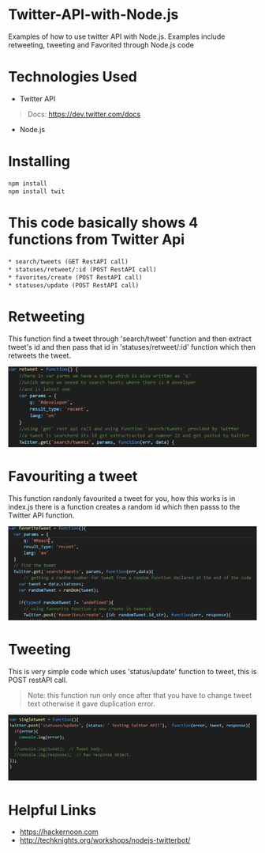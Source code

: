 # Twitter-API-with-Node.js
Examples of how to use twitter API with Node.js. Examples include retweeting, tweeting and Favorited through Node.js code 


# Technologies Used

* Twitter API
> Docs: https://dev.twitter.com/docs
* Node.js
# Installing
```
npm install 
npm install twit
```

# This code basically shows 4 functions from Twitter Api
```
* search/tweets (GET RestAPI call)
* statuses/retweet/:id (POST RestAPI call)
* favorites/create (POST RestAPI call)
* statuses/update (POST RestAPI call)
```
# Retweeting
This function find a tweet  through 'search/tweet' function and then extract tweet's id and then pass that  id in 'statuses/retweet/:id'
function which then retweets the tweet.

 <img src="https://github.com/jaskaran1989/Twitter-API-with-Node.js/blob/master/retweet.png" />
 
# Favouriting a tweet
This function randonly favourited a tweet for you, how this works is in index.js there is a function creates a random id which then passs to the Twitter API function.

<img src="https://github.com/jaskaran1989/Twitter-API-with-Node.js/blob/master/favrouite.png" />

# Tweeting
This is very simple  code which uses 'status/update' function to tweet, this is POST restAPI call.
> Note: this function run only once after that you have to change tweet text otherwise it gave duplication error.

<img src="https://github.com/jaskaran1989/Twitter-API-with-Node.js/blob/master/single.png" />



# Helpful Links
* https://hackernoon.com
* http://techknights.org/workshops/nodejs-twitterbot/
